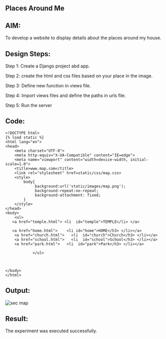 ## Places Around Me
## AIM:
To develop a website to display details about the places around my house.

## Design Steps:
Step 1:
Create a Django project abd app.

Step 2:
create the html and css files based on your place in the image.

Step 3:
Define new function in views file.

Step 4:
Import views files and define the paths in urls file.

Step 5:
Run the server

## Code:
```
<!DOCTYPE html>
{% load static %}
<html lang="en">
<head>
    <meta charset="UTF-8">
    <meta http-equiv="X-UA-Compatible" content="IE=edge">
    <meta name="viewport" content="width=device-width, initial-scale=1.0">
    <title>www.map.com</title>
    <link rel="stylesheet" href=static/css/map.css>
    <style>
        body{
             background:url('static/images/map.png');
             background-repeat:no-repeat;
             background-attachment: fixed;
        }
    </style>
</head>
<body>
    <ul>
   <a href="temple.html"> <li  id="temple">TEMPLE</li> </a>
    
   <a href="home.html">    <li id="home">HOME</h3> </li></a>
    <a href="church.html">   <li  id="church">Church</h3> </li></a>
    <a href="school.html">   <li  id="school">School</h3> </li></a>
    <a href="park.html">   <li  id="park">Park</h3> </li></a>
            
            </ul> 

   
    
</body>
</html>
```
## Output:



![sec map](https://user-images.githubusercontent.com/118807740/215248091-8fd2b3c2-6573-4bfb-92dd-35c7193ac154.png)

## Result:
The experiment was executed successfully.

